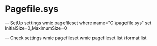 # Pagefile.sys

-- SetUp settings
wmic pagefileset where name="C:\\pagefile.sys" set InitialSize=0,MaximumSize=0

-- Check settings
wmic pagefileset
wmic pagefileset list /format:list
